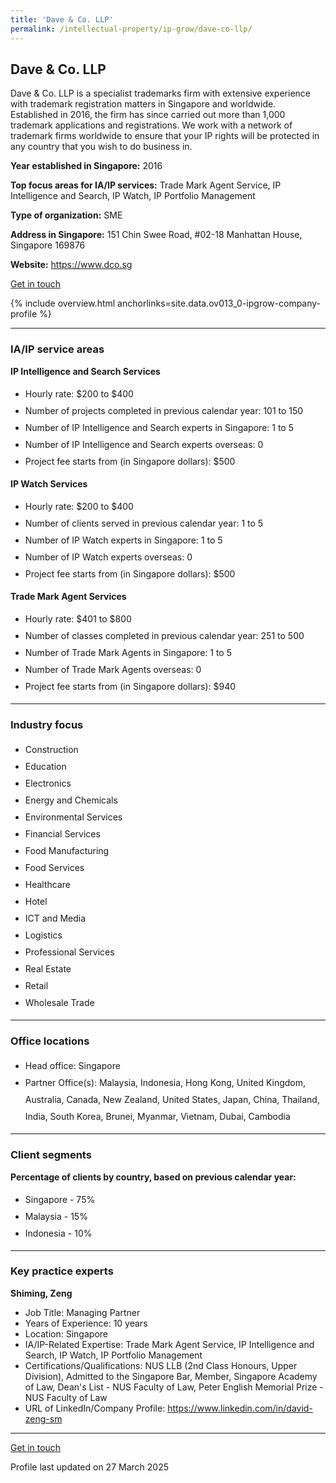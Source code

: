 ```yaml
---
title: 'Dave & Co. LLP'
permalink: /intellectual-property/ip-grow/dave-co-llp/
---
```


## Dave & Co. LLP

Dave & Co. LLP is a specialist trademarks firm with extensive experience with trademark registration matters in Singapore and worldwide. Established in 2016, the firm has since carried out more than 1,000 trademark applications and registrations. We work with a network of trademark firms worldwide to ensure that your IP rights will be protected in any country that you wish to do business in.

<b>Year established in Singapore:</b> 2016

<b>Top focus areas for IA/IP services:</b> Trade Mark Agent Service, IP Intelligence and Search, IP Watch, IP Portfolio Management

<b>Type of organization:</b> SME

<b>Address in Singapore:</b> 151 Chin Swee Road, #02-18 Manhattan House, Singapore 169876

<b>Website:</b> <a href='https://www.dco.sg'>https://www.dco.sg</a>

<a class='btn' href='https://form.gov.sg/67ce8c2defe1ff9d536386ac' target='_blank' rel='noopener'>Get in touch</a>

{% include overview.html anchorlinks=site.data.ov013_0-ipgrow-company-profile %}

---
<a name='ip-related-service-areas'></a>
### IA/IP service areas

**IP Intelligence and Search Services**

<ul>
<li style='line-height: 27px; margin: 0px 0px !important'>Hourly rate:  $200 to $400</li>
<li style='line-height: 27px; margin: 0px 0px !important'>Number of projects completed in previous calendar year: 101 to 150</li>
<li style='line-height: 27px; margin: 0px 0px !important'>Number of IP Intelligence and Search experts in Singapore: 1 to 5</li>
<li style='line-height: 27px; margin: 0px 0px !important'>Number of IP Intelligence and Search experts overseas: 0</li>
<li style='line-height: 27px; margin: 0px 0px !important'>Project fee starts from (in Singapore dollars):  $500</li>
</ul>

**IP Watch Services**

<ul>
<li style='line-height: 27px; margin: 0px 0px !important'>Hourly rate:  $200 to $400</li>
<li style='line-height: 27px; margin: 0px 0px !important'>Number of clients served in previous calendar year: 1 to 5</li>
<li style='line-height: 27px; margin: 0px 0px !important'>Number of IP Watch experts in Singapore: 1 to 5</li>
<li style='line-height: 27px; margin: 0px 0px !important'>Number of IP Watch experts overseas: 0</li>
<li style='line-height: 27px; margin: 0px 0px !important'>Project fee starts from (in Singapore dollars):  $500</li>
</ul>

**Trade Mark Agent Services**

<ul>
<li style='line-height: 27px; margin: 0px 0px !important'>Hourly rate:  $401 to $800</li>
<li style='line-height: 27px; margin: 0px 0px !important'>Number of classes completed in previous calendar year: 251 to 500</li>
<li style='line-height: 27px; margin: 0px 0px !important'>Number of Trade Mark Agents in Singapore: 1 to 5</li>
<li style='line-height: 27px; margin: 0px 0px !important'>Number of Trade Mark Agents overseas: 0</li>
<li style='line-height: 27px; margin: 0px 0px !important'>Project fee starts from (in Singapore dollars):  $940</li>
</ul>

---
<a name='industry-focus'></a>
### Industry focus

<ul><li style='line-height: 27px; margin: 0px 0px !important'> Construction</li><li style='line-height: 27px; margin: 0px 0px !important'>Education</li><li style='line-height: 27px; margin: 0px 0px !important'>Electronics</li><li style='line-height: 27px; margin: 0px 0px !important'>Energy and Chemicals</li><li style='line-height: 27px; margin: 0px 0px !important'>Environmental Services</li><li style='line-height: 27px; margin: 0px 0px !important'>Financial Services</li><li style='line-height: 27px; margin: 0px 0px !important'>Food Manufacturing</li><li style='line-height: 27px; margin: 0px 0px !important'>Food Services</li><li style='line-height: 27px; margin: 0px 0px !important'>Healthcare</li><li style='line-height: 27px; margin: 0px 0px !important'>Hotel</li><li style='line-height: 27px; margin: 0px 0px !important'>ICT and Media</li><li style='line-height: 27px; margin: 0px 0px !important'>Logistics</li><li style='line-height: 27px; margin: 0px 0px !important'>Professional Services</li><li style='line-height: 27px; margin: 0px 0px !important'>Real Estate</li><li style='line-height: 27px; margin: 0px 0px !important'>Retail</li><li style='line-height: 27px; margin: 0px 0px !important'>Wholesale Trade</li></ul>

---
<a name='office-locations'></a>
### Office locations

<ul><li style='line-height: 27px; margin: 0px 0px !important'> Head office: Singapore</li><li style='line-height: 27px; margin: 0px 0px !important'>Partner Office(s): Malaysia, Indonesia, Hong Kong, United Kingdom, Australia, Canada, New Zealand, United States, Japan, China, Thailand, India, South Korea, Brunei, Myanmar, Vietnam, Dubai, Cambodia</li></ul>

---
<a name='client-segments'></a>
### Client segments

**Percentage of clients by country, based on previous calendar year:**

<ul><li style='line-height: 27px; margin: 0px 0px !important'> Singapore - 75%	</li><li style='line-height: 27px; margin: 0px 0px !important'>Malaysia - 15%	</li><li style='line-height: 27px; margin: 0px 0px !important'>Indonesia - 10%</li></ul>

---
<a name='key-practice-experts'></a>
### Key practice experts

**Shiming, Zeng**

- Job Title: Managing Partner
- Years of Experience: 10 years
- Location: Singapore
- IA/IP-Related Expertise: Trade Mark Agent Service, IP Intelligence and Search, IP Watch, IP Portfolio Management
- Certifications/Qualifications: NUS LLB (2nd Class Honours, Upper Division), Admitted to the Singapore Bar, Member, Singapore Academy of Law, Dean's List - NUS Faculty of Law, Peter English Memorial Prize - NUS Faculty of Law
- URL of LinkedIn/Company Profile: <a href="https://www.linkedin.com/in/david-zeng-sm" target="_blank" rel="noopener">https://www.linkedin.com/in/david-zeng-sm</a>

---
<p>
<a class='btn' href='https://form.gov.sg/67ce8c2defe1ff9d536386ac' target='_blank' rel='noopener'>Get in touch</a>
</p>
Profile last updated on 27 March 2025
